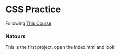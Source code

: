 # CSS Practice

Following [This Course](https://www.udemy.com/course/advanced-css-and-sass)

### Natours
This is the first project, open the index.html and look!
